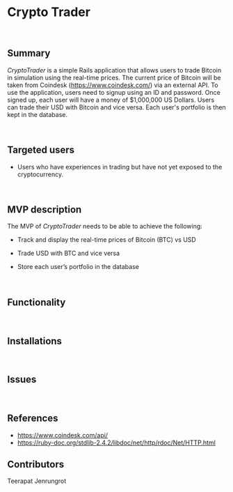 Crypto Trader
=============

 

Summary
-------

*CryptoTrader* is a simple Rails application that allows users to trade Bitcoin
in simulation using the real-time prices. The current price of Bitcoin will be taken
from Coindesk (https://www.coindesk.com/) via an external API. To use the application,
users need to signup using an ID and password. Once signed up, each user will have a 
money of $1,000,000 US Dollars. Users can trade their USD with Bitcoin and vice versa.
Each user's portfolio is then kept in the database. 

 

Targeted users
--------------

-   Users who have experiences in trading but have not yet exposed to the
    cryptocurrency.

 

MVP description
---------------

The MVP of *CryptoTrader* needs to be able to achieve the following:

-   Track and display the real-time prices of Bitcoin (BTC) vs USD

-   Trade USD with BTC and vice versa

-   Store each user’s portfolio in the database

 

Functionality
-------------

 

Installations
-------------

 

Issues
------

 

References
----------

- <https://www.coindesk.com/api/>
- <https://ruby-doc.org/stdlib-2.4.2/libdoc/net/http/rdoc/Net/HTTP.html>
 

Contributors
------------

Teerapat Jenrungrot

 
